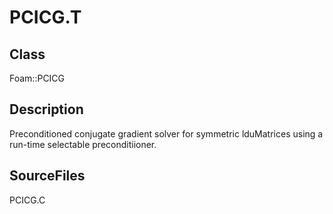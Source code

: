 # PCICG.T 
## Class
Foam::PCICG

## Description
Preconditioned conjugate gradient solver for symmetric lduMatrices
using a run-time selectable preconditiioner.

## SourceFiles
PCICG.C

